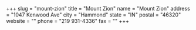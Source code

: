 +++
slug = "mount-zion"
title = "Mount Zion"
name = "Mount Zion"
address = "1047 Kenwood Ave"
city = "Hammond"
state = "IN"
postal = "46320"
website = ""
phone = "219 931-4336"
fax = ""
+++
